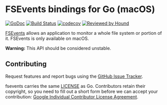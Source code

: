 # FSEvents bindings for Go (macOS)

[![GoDoc](https://godoc.org/github.com/fsnotify/fsevents?status.svg)](https://godoc.org/github.com/fsnotify/fsevents) [![Build Status](https://travis-ci.org/fsnotify/fsevents.svg?branch=master)](https://travis-ci.org/fsnotify/fsevents) [![codecov](https://codecov.io/gh/fsnotify/fsevents/branch/master/graph/badge.svg)](https://codecov.io/gh/fsnotify/fsevents) [![Reviewed by Hound](https://img.shields.io/badge/Reviewed_by-Hound-8E64B0.svg)](https://houndci.com)

[FSEvents](https://developer.apple.com/library/mac/documentation/Darwin/Reference/FSEvents_Ref/) allows an application to monitor a whole file system or portion of it. FSEvents is only available on macOS.

**Warning:** This API should be considered unstable.

## Contributing

Request features and report bugs using the [GitHub Issue Tracker](https://github.com/fsnotify/fsevents/issues).

fsevents carries the same [LICENSE](https://github.com/fsnotify/fsevents/blob/master/LICENSE) as Go. Contributors retain their copyright, so you need to fill out a short form before we can accept your contribution: [Google Individual Contributor License Agreement](https://developers.google.com/open-source/cla/individual).
